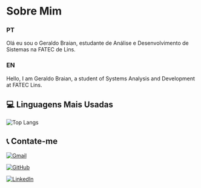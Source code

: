 # Sobre Mim

### PT

Olá eu sou o Geraldo Braian, estudante de Análise e Desenvolvimento de Sistemas na FATEC de Lins.

### EN

Hello, I am Geraldo Braian, a student of Systems Analysis and Development at FATEC Lins.

## 💻 Linguagens Mais Usadas

![Top Langs](https://github-readme-stats-git-masterrstaa-rickstaa.vercel.app/api/top-langs/?username=BraianDF&layout=compact&bg_color=000&border_color=30A3DC&title_color=E94D5F&text_color=FFF)

## 📞 Contate-me

[![Gmail](https://img.shields.io/badge/Gmail-333333?style=for-the-badge&logo=gmail&logoColor=red)](mailto:geraldo.gbnb@gmail.com) 

[![GitHub](https://img.shields.io/badge/GitHub-100000?style=for-the-badge&logo=github&logoColor=white)](https://github.com/BraianDF)

[![LinkedIn](https://img.shields.io/badge/LinkedIn-0077B5?style=for-the-badge&logo=linkedin&logoColor=white)](https://www.linkedin.com/in/geraldo-braian-778745288/)